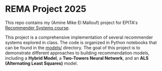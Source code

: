 # REMA Project 2025

This repo contains my (Amine Mike El Mallouf) project
for EPITA's [Recommender Systems course](https://github.com/oscar-defelice/Recommender-Systems-Course/tree/feat/new-version/src/FinalProject/project_2025).

This project is a comprehensive implementation of several recommender systems
explored in class. The code is organized in Python notebooks that can be found
in the [models/](models/) directory. The goal of this project is to demonstrate different
approaches to building recommendation models, including a **Hybrid Model**, a
**Two-Towers Neural Network**, and an **ALS (Alternating Least Squares)** model.
